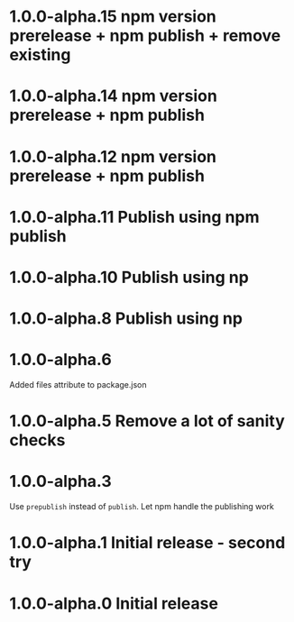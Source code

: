 # 1.0.0-alpha.15 npm version prerelease + npm publish + remove existing


# 1.0.0-alpha.14 npm version prerelease + npm publish


# 1.0.0-alpha.12 npm version prerelease + npm publish


# 1.0.0-alpha.11 Publish using npm publish


# 1.0.0-alpha.10 Publish using np


# 1.0.0-alpha.8 Publish using np


# 1.0.0-alpha.6 
Added files attribute to package.json


# 1.0.0-alpha.5 Remove a lot of sanity checks


# 1.0.0-alpha.3 
Use `prepublish` instead of `publish`. Let npm handle the publishing work


# 1.0.0-alpha.1 Initial release - second try


# 1.0.0-alpha.0 Initial release


